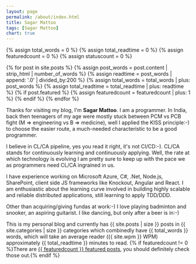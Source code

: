 ```yaml
---
layout: page
permalink: /about/index.html
title: Sagar Mattoo
tags: [Sagar Mattoo]
chart: true
---
```


{% assign total_words = 0 %}
{% assign total_readtime = 0 %}
{% assign featuredcount = 0 %}
{% assign statuscount = 0 %}

{% for post in site.posts %}
    {% assign post_words = post.content | strip_html | number_of_words %}
    {% assign readtime = post_words | append: '.0' | divided_by:200 %}
    {% assign total_words = total_words | plus: post_words %}
    {% assign total_readtime = total_readtime | plus: readtime %}
    {% if post.featured %}
    {% assign featuredcount = featuredcount | plus: 1 %}
    {% endif %}
{% endfor %}

Thanks for visiting my blog, I'm **Sagar Mattoo**. I am a programmer. In India, back then teenagers of my age were mostly stuck between PCM vs PCB fight (M => engineering vs B => medicine), well I applied the KISS principle:-) to choose the easier route, a much-needed characteristic to be a good programmer.

I believe in CL/CA pipeline, yes you read it right, it's not CI/CD:-). CL/CA stands for continuously learning and continuously applying. Well, the rate at which technology is evolving I am pretty sure to keep up with the pace we as programmers need CL/CA ingrained in us.

I have experience working on Microsoft Azure, C#, .Net, Node.js, SharePoint, client side JS frameworks like Knockout, Angular and React. I am enthusiastic about the learning curve involved in building highly scalable and reliable distributed applications, still learning to apply TDD/DDD.

Other than acquiring/giving fundas at work:-) I love playing badminton and snooker, an aspiring guitarist. I like dancing, but only after a beer is in:-)


This is my personal blog and currently has {{ site.posts | size }} posts in {{ site.categories | size }} categories which combinedly have {{ total_words }} words, which will take an average reader ({{ site.wpm }} WPM) approximately <span class="time">{{ total_readtime }}</span> minutes to read. {% if featuredcount != 0 %}There are <a href="{{ site.url }}/featured">{{ featuredcount }} featured posts</a>, you should definitely check those out.{% endif %}

